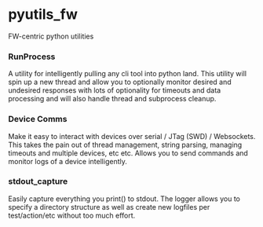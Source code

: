 # pyutils_fw
FW-centric python utilities

### RunProcess
A utility for intelligently pulling any cli tool into python land. This utility will spin up a new thread and allow you to optionally monitor desired and undesired responses with lots of optionality for timeouts and data processing and will also handle thread and subprocess cleanup.

### Device Comms
Make it easy to interact with devices over serial / JTag (SWD) / Websockets. This takes the pain out of thread management, string parsing, managing timeouts and multiple devices, etc etc. Allows you to send commands and monitor logs of a device intelligently.

### stdout_capture
Easily capture everything you print() to stdout. The logger allows you to specify a directory structure as well as create new logfiles per test/action/etc without too much effort.

